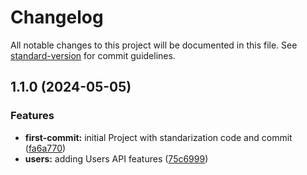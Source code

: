 # Changelog

All notable changes to this project will be documented in this file. See [standard-version](https://github.com/conventional-changelog/standard-version) for commit guidelines.

## 1.1.0 (2024-05-05)

### Features

- **first-commit:** initial Project with standarization code and commit ([fa6a770](https://github.com/dedihartono/nodejs-api/commit/fa6a770f1f853044256b57bbaebda8df084b30a8))
- **users:** adding Users API features ([75c6999](https://github.com/dedihartono/nodejs-api/commit/75c699978bb30b60d055805b20c20d7cc944906c))
